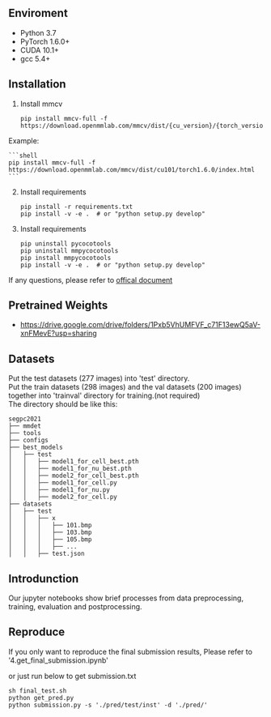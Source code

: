 ## Enviroment
- Python 3.7
- PyTorch 1.6.0+
- CUDA 10.1+
- gcc 5.4+

## Installation

1. Install mmcv

    ```shell
    pip install mmcv-full -f https://download.openmmlab.com/mmcv/dist/{cu_version}/{torch_version}/index.html
 
    ``` 
Example:
   
    ```shell
    pip install mmcv-full -f https://download.openmmlab.com/mmcv/dist/cu101/torch1.6.0/index.html
    ```

2. Install requirements

    ```shell
    pip install -r requirements.txt
    pip install -v -e .  # or "python setup.py develop"
    ```
3. Install requirements

    ```shell
    pip uninstall pycocotools
    pip uninstall mmpycocotools
    pip install mmpycocotools
    pip install -v -e .  # or "python setup.py develop"
    ```
If any questions, please refer to [offical document](https://github.com/open-mmlab/mmdetection/blob/master/docs/get_started.md)
## Pretrained Weights
- https://drive.google.com/drive/folders/1Pxb5VhUMFVF_c71F13ewQ5aV-xnFMevE?usp=sharing

## Datasets
Put the test datasets (277 images) into 'test' directory.  
Put the train datasets (298 images) and the val datasets (200 images) together into 'trainval' directory for training.(not required)  
The directory should be like this:

```none
segpc2021
├── mmdet
├── tools
├── configs
├── best_models
│   ├── test
│   │   ├── model1_for_cell_best.pth
│   │   ├── model1_for_nu_best.pth
│   │   ├── model2_for_cell_best.pth
│   │   ├── model1_for_cell.py
│   │   ├── model1_for_nu.py
│   │   ├── model2_for_cell.py
├── datasets
│   ├── test
│   │   ├── x
│   │   │   ├── 101.bmp
│   │   │   ├── 103.bmp
│   │   │   ├── 105.bmp
│   │   │   ├── ...
│   │   ├── test.json
```
## Introdunction
Our jupyter notebooks show brief processes from data preprocessing, training, evaluation and postprocessing.
## Reproduce
If you only want to reproduce the final submission results, Please refer to '4.get_final_submission.ipynb'  

or just run below to get submission.txt
```shell
sh final_test.sh
python get_pred.py
python submission.py -s './pred/test/inst' -d './pred/'
```
    
